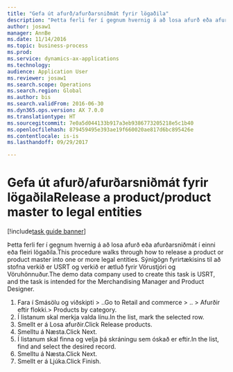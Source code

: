 ```yaml
--- 
title: "Gefa út afurð/afurðarsniðmát fyrir lögaðila"
description: "Þetta ferli fer í gegnum hvernig á að losa afurð eða afurðarsniðmát í einni eða fleiri lögaðila."
author: josaw1
manager: AnnBe
ms.date: 11/14/2016
ms.topic: business-process
ms.prod: 
ms.service: dynamics-ax-applications
ms.technology: 
audience: Application User
ms.reviewer: josaw1
ms.search.scope: Operations
ms.search.region: Global
ms.author: bis
ms.search.validFrom: 2016-06-30
ms.dyn365.ops.version: AX 7.0.0
ms.translationtype: HT
ms.sourcegitcommit: 7e0a5d044133b917a3eb9386773205218e5c1b40
ms.openlocfilehash: 879459495e393ae19f660020ae817d6bc895426e
ms.contentlocale: is-is
ms.lasthandoff: 09/29/2017

---
```

# <a name="release-a-productproduct-master-to-legal-entities"></a><span data-ttu-id="7a190-103">Gefa út afurð/afurðarsniðmát fyrir lögaðila</span><span class="sxs-lookup"><span data-stu-id="7a190-103">Release a product/product master to legal entities</span></span>

[!include[task guide banner](../../includes/task-guide-banner.md)]

<span data-ttu-id="7a190-104">Þetta ferli fer í gegnum hvernig á að losa afurð eða afurðarsniðmát í einni eða fleiri lögaðila.</span><span class="sxs-lookup"><span data-stu-id="7a190-104">This procedure walks through how to release a product or product master into one or more legal entities.</span></span> <span data-ttu-id="7a190-105">Sýnigögn fyrirtækisins til að stofna verkið er USRT og verkið er ætluð fyrir Vörustjóri og Vöruhönnuður.</span><span class="sxs-lookup"><span data-stu-id="7a190-105">The demo data company used to create this task is USRT, and the task is intended for the Merchandising Manager and Product Designer.</span></span>

1. <span data-ttu-id="7a190-106">Fara í Smásölu og viðskipti > ..</span><span class="sxs-lookup"><span data-stu-id="7a190-106">Go to Retail and commerce > ..</span></span> <span data-ttu-id="7a190-107">> Afurðir eftir flokki.</span><span class="sxs-lookup"><span data-stu-id="7a190-107">> Products by category.</span></span>
2. <span data-ttu-id="7a190-108">Í listanum skal merkja valda línu.</span><span class="sxs-lookup"><span data-stu-id="7a190-108">In the list, mark the selected row.</span></span>
3. <span data-ttu-id="7a190-109">Smellt er á Losa afurðir.</span><span class="sxs-lookup"><span data-stu-id="7a190-109">Click Release products.</span></span>
4. <span data-ttu-id="7a190-110">Smelltu á Næsta.</span><span class="sxs-lookup"><span data-stu-id="7a190-110">Click Next.</span></span>
5. <span data-ttu-id="7a190-111">Í listanum skal finna og velja þá skráningu sem óskað er eftir.</span><span class="sxs-lookup"><span data-stu-id="7a190-111">In the list, find and select the desired record.</span></span>
6. <span data-ttu-id="7a190-112">Smelltu á Næsta.</span><span class="sxs-lookup"><span data-stu-id="7a190-112">Click Next.</span></span>
7. <span data-ttu-id="7a190-113">Smellt er á Ljúka.</span><span class="sxs-lookup"><span data-stu-id="7a190-113">Click Finish.</span></span>


